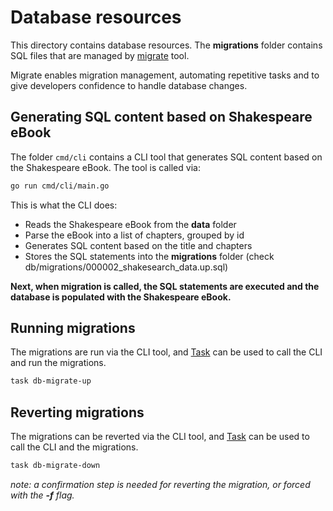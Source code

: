 # Database resources

This directory contains database resources. The **migrations** folder contains SQL files that are managed by 
[migrate](https://github.com/golang-migrate/migrate) tool. 

Migrate enables migration management, automating repetitive tasks and to give developers confidence to handle database
changes.

## Generating SQL content based on Shakespeare eBook

The folder `cmd/cli` contains a CLI tool that generates SQL content based on the Shakespeare eBook. The tool is called 
via:

```bash
go run cmd/cli/main.go
```

This is what the CLI does:
- Reads the Shakespeare eBook from the **data** folder
- Parse the eBook into a list of chapters, grouped by id
- Generates SQL content based on the title and chapters
- Stores the SQL statements into the **migrations** folder (check db/migrations/000002_shakesearch_data.up.sql)

**Next, when migration is called, the SQL statements are executed and the database is populated with the Shakespeare 
eBook.**

## Running migrations

The migrations are run via the CLI tool, and [Task](https://taskfile.dev) can be used to call the CLI and run the 
migrations.

```bash
task db-migrate-up
```

## Reverting migrations

The migrations can be reverted via the CLI tool, and [Task](https://taskfile.dev) can be used to call the CLI and the
migrations.

```bash
task db-migrate-down
```

*note: a confirmation step is needed for reverting the migration, or forced with the **-f** flag.* 
